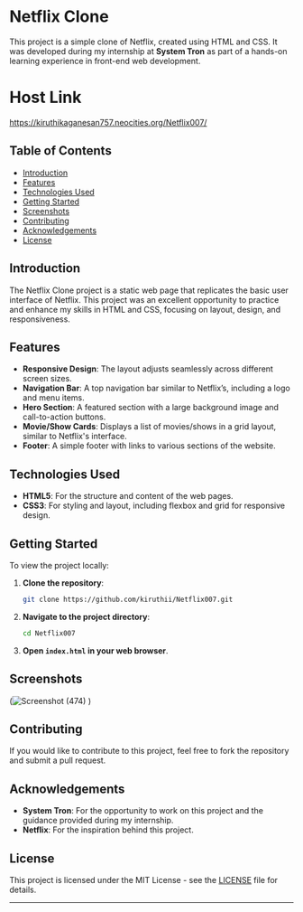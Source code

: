 
# Netflix Clone

This project is a simple clone of Netflix, created using HTML and CSS. It was developed during my internship at **System Tron** as part of a hands-on learning experience in front-end web development.

# Host Link
https://kiruthikaganesan757.neocities.org/Netflix007/

## Table of Contents

- [Introduction](#introduction)
- [Features](#features)
- [Technologies Used](#technologies-used)
- [Getting Started](#getting-started)
- [Screenshots](#screenshots)
- [Contributing](#contributing)
- [Acknowledgements](#acknowledgements)
- [License](#license)

## Introduction

The Netflix Clone project is a static web page that replicates the basic user interface of Netflix. This project was an excellent opportunity to practice and enhance my skills in HTML and CSS, focusing on layout, design, and responsiveness.

## Features

- **Responsive Design**: The layout adjusts seamlessly across different screen sizes.
- **Navigation Bar**: A top navigation bar similar to Netflix’s, including a logo and menu items.
- **Hero Section**: A featured section with a large background image and call-to-action buttons.
- **Movie/Show Cards**: Displays a list of movies/shows in a grid layout, similar to Netflix's interface.
- **Footer**: A simple footer with links to various sections of the website.

## Technologies Used

- **HTML5**: For the structure and content of the web pages.
- **CSS3**: For styling and layout, including flexbox and grid for responsive design.

## Getting Started

To view the project locally:

1. **Clone the repository**:
    ```bash
    git clone https://github.com/kiruthii/Netflix007.git
    ```
2. **Navigate to the project directory**:
    ```bash
    cd Netflix007
    ```
3. **Open `index.html` in your web browser**.

## Screenshots

(![Screenshot (474)](https://github.com/user-attachments/assets/4b6d711f-58ca-4996-9186-1492280ffaec)
)

## Contributing

If you would like to contribute to this project, feel free to fork the repository and submit a pull request.

## Acknowledgements

- **System Tron**: For the opportunity to work on this project and the guidance provided during my internship.
- **Netflix**: For the inspiration behind this project.

## License

This project is licensed under the MIT License - see the [LICENSE](LICENSE) file for details.

---

